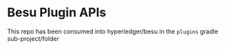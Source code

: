 # Besu Plugin APIs
This repo has been consumed into hyperledger/besu in the `plugins` gradle sub-project/folder
